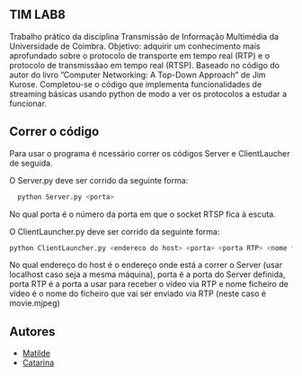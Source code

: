 
## TIM LAB8


Trabalho prático da disciplina Transmissão de Informação Multimédia da Universidade de Coimbra.
Objetivo: adquirir um conhecimento mais aprofundado sobre o protocolo de transporte em tempo real (RTP) e o protocolo de transmissãao em tempo real (RTSP). 
Baseado no código do autor do livro ”Computer Networking: A Top-Down Approach” de Jim Kurose.
Completou-se o código que implementa funcionalidades de streaming básicas usando python de modo a ver os protocolos a estudar a funcionar.


## Correr o código

Para usar o programa é ncessário correr os códigos Server e ClientLaucher de seguida.

O Server.py deve ser corrido da seguinte forma:

```bash
  python Server.py <porta>
```

No qual porta é o número da porta em que o socket RTSP fica à escuta. 

O ClientLauncher.py deve ser corrido da seguinte forma:

```bash
python ClientLauncher.py <endereco do host> <porta> <porta RTP> <nome ficheiro de video>
```

No qual endereço do host é o endereço onde está a correr o Server (usar localhost caso seja a mesma máquina), porta é a porta do Server definida, porta RTP é a porta a usar para receber o vídeo via RTP e nome ficheiro de vídeo é o nome do ficheiro que vai ser enviado via RTP (neste caso é movie.mjpeg)






## Autores

- [Matilde](https://www.github.com/uc2019233490) 
- [Catarina](https://www.github.com/YourSelft1013) 

